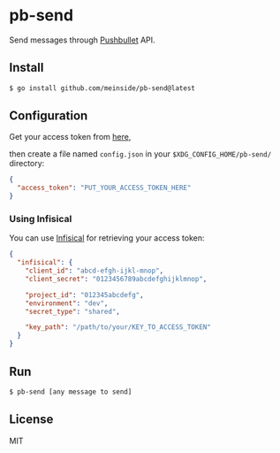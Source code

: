 # pb-send

Send messages through [Pushbullet](https://docs.pushbullet.com/) API.

## Install

```bash
$ go install github.com/meinside/pb-send@latest
```

## Configuration

Get your access token from [here](https://www.pushbullet.com/#settings/account),

then create a file named `config.json` in your `$XDG_CONFIG_HOME/pb-send/` directory:

```json
{
  "access_token": "PUT_YOUR_ACCESS_TOKEN_HERE"
}
```

### Using Infisical

You can use [Infisical](https://infisical.com/) for retrieving your access token:

```json
{
  "infisical": {
    "client_id": "abcd-efgh-ijkl-mnop",
    "client_secret": "0123456789abcdefghijklmnop",

    "project_id": "012345abcdefg",
    "environment": "dev",
    "secret_type": "shared",

    "key_path": "/path/to/your/KEY_TO_ACCESS_TOKEN"
  }
}
```

## Run

```bash
$ pb-send [any message to send]
```

## License

MIT

